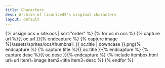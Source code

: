 ```yaml
---
title: Characters
desc: Archive of licorice45's original characters
layout: default
---
```

{% assign ocs = site.ocs | sort:"order" %}
{% for oc in ocs %}
{% capture url %}{{ oc.url }}{% endcapture %} {% capture image %}/assets/sprites/ocs/thumbnail_{{ oc.title | downcase }}.png{% endcapture %} {% capture title %}{{ oc.title }}{% endcapture %} {% capture desc %}{{ oc.desc }}{% endcapture %}
{% include itembox.html url=url item1=image item2=title item3=desc %}
{% endfor %}
